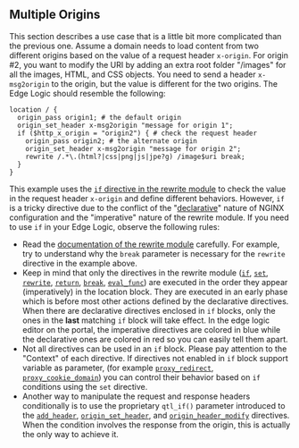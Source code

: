 ## Multiple Origins

This section describes a use case that is a little bit more complicated than the previous one. Assume a domain needs to load content from two different origins based on the value of a request header `x-origin`. For origin #2, you want to modify the URI by adding an extra root folder "/images" for all the images, HTML, and CSS objects. You need to send a header `x-msg2origin` to the origin, but the value is different for the two origins. The Edge Logic should resemble the following:
```nginx
location / {
  origin_pass origin1; # the default origin
  origin_set_header x-msg2origin "message for origin 1";
  if ($http_x_origin = "origin2") { # check the request header
    origin_pass origin2; # the alternate origin
    origin_set_header x-msg2origin "message for origin 2";
    rewrite /.*\.(html?|css|png|js|jpe?g) /image$uri break;
  }
}
```
<a id="ifcaution"></a>This example uses the [`if` directive in the rewrite module](http://nginx.org/en/docs/http/ngx_http_rewrite_module.html#if) to check the value in the request header `x-origin` and define different behaviors. However, `if` is a tricky directive due to the conflict of the "[declarative](https://tylermcginnis.com/imperative-vs-declarative-programming/)" nature of NGINX configuration and the "imperative" nature of the rewrite module. If you need to use `if` in your Edge Logic, observe the following rules:

*   Read the [documentation of the rewrite module](http://nginx.org/en/docs/http/ngx_http_rewrite_module.html) carefully. For example, try to understand why the `break` parameter is necessary for the `rewrite` directive in the example above.
*   Keep in mind that only the directives in the rewrite module ([`if`](</docs/edge-logic/supported-directives.md#if>), [`set`](</docs/edge-logic/supported-directives.md#set>), [`rewrite`](</docs/edge-logic/supported-directives.md#rewrite>), [`return`](</docs/edge-logic/supported-directives.md#return>), [`break`](</docs/edge-logic/supported-directives.md#break>), [`eval_func`](</docs/edge-logic/supported-directives.md#eval_func>)) are executed in the order they appear (imperatively) in the location block. They are executed in an early phase which is before most other actions defined by the declarative directives. When there are declarative directives enclosed in `if` blocks, only the ones in the **last** matching `if` block will take effect. In the edge logic editor on the portal, the imperative directives are colored in blue while the declarative ones are colored in red so you can easily tell them apart.
*   Not all directives can be used in an `if` block. Please pay attention to the "Context" of each directive. If directives not enabled in `if` block support variable as parameter, (for example [`proxy_redirect`](</docs/edge-logic/supported-directives.md#proxy_redirect>), [`proxy_cookie_domain`](</docs/edge-logic/supported-directives.md#proxy_cookie_domain>)) you can control their behavior based on `if` conditions using the `set` directive.
*   Another way to manipulate the request and response headers conditionally is to use the proprietary `qtl_if()` parameter introduced to the [`add_header`](</docs/edge-logic/supported-directives.md#add_header>), [`origin_set_header`](</docs/edge-logic/supported-directives.md#origin_set_header>), and [`origin_header_modify`](</docs/edge-logic/supported-directives.md#origin_header_modify>) directives. When the condition involves the response from the origin, this is actually the only way to achieve it.
